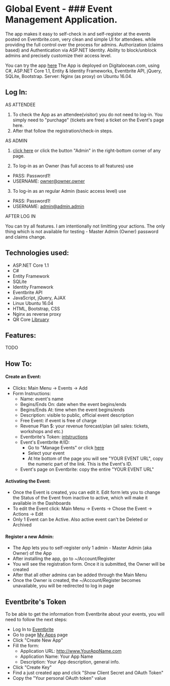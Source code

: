 # Global Event - ### Event Management Application.
The app makes it easy to self-check in and self-register at the events posted on Eventbrite.com, very clean and simple UI for attendees. while providing the full control over the process for admins.
Authorization (claims based) and Authentication via ASP.NET Identity. Ability to block/unblock admins and precisely customize their access level.

You can try the app [here](http://ge.jackrus.us)
The App is deployed on Digitalocean.com, using C#, ASP.NET Core 1.1, Entity & Identity Frameworks, Eventbrite API, jQuery, SQLite, Bootstrap. Server: Nginx (as proxy) on Ubuntu 16.04. 

## Log In:

AS ATTENDEE

1. To check the App as an attendee(visitor) you do not need to log-in. You simply need to "purchage" (tickets are free) a ticket on the Event's page here.
2. After that follow the registration/check-in steps.

AS ADMIN
1. [click here](http://ge.jackrus.us/Account/Login) or click the button "Admin" in the right-bottom corner of any page.  

2. To log-in as an Owner (has full access to all features) use
* PASS: Password1!
* USERNAME: owner@owner.owner
3. To log-in as an regular Admin (basic access level) use
* PASS: Password1!
* USERNAME: admin@admin.admin

AFTER LOG IN

You can try all features. I am intentionally not limitting your actions. The only thing which is not available for testing - Master Admin (Owner) password and claims change.  

## Technologies used:

*   ASP.NET Core 1.1
*   C#
*   Entity Framework 
*	SQLite
*	Identity Framework
*   Eventbrite API
*   JavaScript, jQuery, AJAX
*   Linux Ubuntu 16.04
*   HTML, Bootstrap, CSS
*   Nginx as reverse proxy
*   QR Core [Libruary](http://jeromeetienne.github.io/jquery-qrcode/)

## Features:

TODO

## How To:

#### Create an Event:
- Clicks: Main Menu -> Events -> Add
- Form Instructions: 
  - Name: event's name
  - Begins/Ends On: date when the event begins/ends
  - Begins/Ends At: time when the event begins/ends
  - Description: visible to public, official event description
  - Free Event: if event is free of charge
  - Revenue Plan $: your revenue forecast/plan (all sales: tickets, workshops and etc.) 
  - Eventbrite's Token: [intstructions](#Eventbrite)
  - Event's Eventbrite #/ID: 
    - Go to "Manage Events" or click [here](https://www.eventbrite.com/myevents/)
    - Select your event
    - At hte bottom of the page you will see "YOUR EVENT URL", copy the numeric part of the link. This is the Event's ID.
  - Event's page on Eventbrite: copy the entire "YOUR EVENT URL"
  
#### Activating the Event:
- Once the Event is created, you can edit it. Edit form lets you to change the Status of the Event from inactive to active, which will make it available in the Dashboards
- To edit the Event click: Main Menu -> Events -> Chose the Event -> Actions -> Edit
- Only 1 Event can be Active. Also active event can't be Deleted or Archived
   
#### Register a new Admin:
- The App lets you to self-register only 1 admin - Master Admin (aka Owner) of the App
- After installing the app, go to ~/Account/Register
- You will see the registration form. Once it is submitted, the Owner will be created
- After that all other admins can be added through the Main Menu
- Once the Owner is created, the ~/Account/Register becomes unavailable, you will be redirected to log in page

## Eventbrite's Token
To be able to get the information from Eventbrite about your events, you will need to follow the next steps:
  - Log In to [Eventbrite](https://www.eventbrite.com)
  - Go to page [My Apps](https://www.eventbrite.com/myaccount/apps/) page
  - Click "Create New App"
  - Fill the form:
    - Application URL: http://www.YourAppName.com
    - Application Name: Your App Name
    - Description: Your App description, general info.
  - Click "Create Key"
  - Find a just created app and click "Show Client Secret and OAuth Token"
  - Copy the "Your personal OAuth token" value
  


